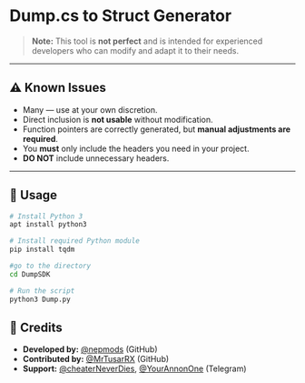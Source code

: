# Dump.cs to Struct Generator

> **Note:** This tool is **not perfect** and is intended for experienced developers who can modify and adapt it to their needs.

---

## ⚠️ Known Issues
- Many — use at your own discretion.
- Direct inclusion is **not usable** without modification.
- Function pointers are correctly generated, but **manual adjustments are required**.
- You **must** only include the headers you need in your project.
- **DO NOT** include unnecessary headers.

---

## 🔧 Usage

```bash
# Install Python 3
apt install python3

# Install required Python module
pip install tqdm

#go to the directory
cd DumpSDK

# Run the script
python3 Dump.py
```

## 👥 Credits

- **Developed by:** [@nepmods](https://github.com/nepmods) (GitHub)
- **Contributed by:** [@MrTusarRX](https://github.com/MrTusarRX) (GitHub) 
- **Support:** [@cheaterNeverDies](https://t.me/cheaterNeverDies), [@YourAnnonOne](https://t.me/YourAnnonOne) (Telegram)
